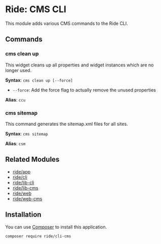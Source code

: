 # Ride: CMS CLI

This module adds various CMS commands to the Ride CLI.

## Commands

### cms clean up

This widget cleans up all properties and widget instances which are no longer used.

**Syntax**: ```cms clean up [--force]```
- ```--force```: Add the force flag to actually remove the unused properties

**Alias**: ```ccu```

### cms sitemap

This command generates the sitemap.xml files for all sites.

**Syntax**: ```cms sitemap```

**Alias**: ```csm```

## Related Modules 

- [ride/app](https://github.com/all-ride/ride-app)
- [ride/cli](https://github.com/all-ride/ride-cli)
- [ride/lib-cli](https://github.com/all-ride/ride-lib-cli)
- [ride/lib-cms](https://github.com/all-ride/ride-lib-cms)
- [ride/web](https://github.com/all-ride/ride-web)
- [ride/web-cms](https://github.com/all-ride/ride-web-cms)

## Installation

You can use [Composer](http://getcomposer.org) to install this application.

```
composer require ride/cli-cms
```
